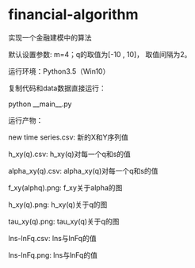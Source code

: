 # financial-algorithm
实现一个金融建模中的算法

默认设置参数: m=4；q的取值为[-10 , 10]， 取值间隔为2。

运行环境：Python3.5（Win10）

复制代码和data数据直接运行：

python \_\_main\_\_.py



运行产物：

new time series.csv: 新的X和Y序列值

h_xy(q).csv: h_xy(q)对每一个q和s的值

alpha_xy(q).csv: alpha_xy(q)对每一个q和s的值

f_xy(alphq).png: f_xy关于alpha的图

h_xy(q).png: h_xy(q)关于q的图

tau_xy(q).png: tau_xy(q)关于q的图



lns-lnFq.csv: lns与lnFq的值

lns-lnFq.png: lns与lnFq的值